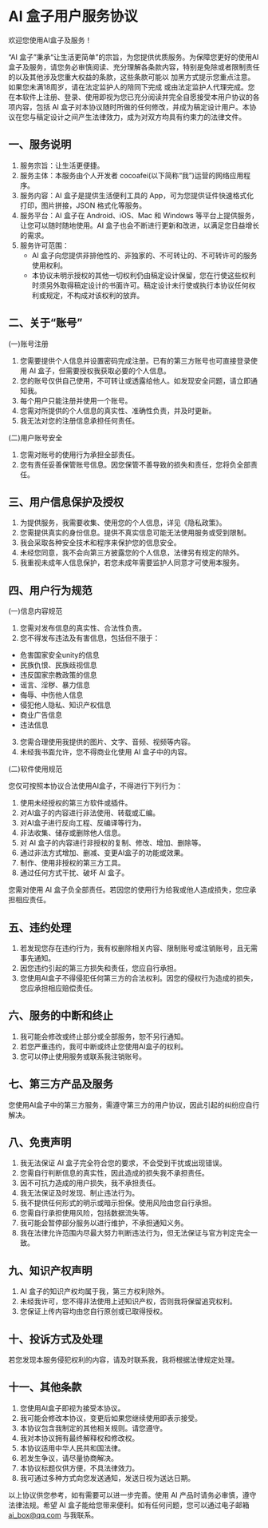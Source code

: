 # AI 盒子用户服务协议

欢迎您使用AI盒子及服务！

“AI 盒子”秉承“让生活更简单”的宗旨，为您提供优质服务。为保障您更好的使用AI盒子及服务，请您务必审慎阅读、充分理解各条款内容，特别是免除或者限制责任的以及其他涉及您重大权益的条款，这些条款可能以 加黑方式提示您重点注意。如果您未满18周岁，请在法定监护人的陪同下完成 或由法定监护人代理完成。您在本软件上注册、登录、使用即视为您已充分阅读并完全自愿接受本用户协议的各项内容，包括 AI 盒子对本协议随时所做的任何修改，并成为稿定设计用户。本协议在您与稿定设计之间产生法律效力，成为对双方均具有约束力的法律文件。

## 一、服务说明

1. 服务宗旨：让生活更便捷。 
2. 服务主体：本服务由个人开发者 cocoafei(以下简称“我”)运营的网络应用程序。 
3. 服务内容：AI 盒子是提供生活便利工具的 App，可为您提供证件快速格式化打印，图片拼接，JSON 格式化等服务。 
4. 服务平台：AI 盒子在 Android、iOS、Mac 和 Windows 等平台上提供服务，让您可以随时随地使用。AI 盒子也会不断进行更新和改进，以满足您日益增长的需求。
5. 服务许可范围：
   - AI 盒子向您提供非排他性的、非独家的、不可转让的、不可转许可的服务使用权利。
   - 本协议未明示授权的其他一切权利仍由稿定设计保留，您在行使这些权利时须另外取得稿定设计的书面许可。稿定设计未行使或执行本协议任何权利或规定，不构成对该权利的放弃。

## 二、关于“账号”

(一)账号注册

1. 您需要提供个人信息并设置密码完成注册。已有的第三方账号也可直接登录使用 AI 盒子，但需要授权我获取必要的个人信息。 
2. 您的账号仅供自己使用，不可转让或透露给他人。如发现安全问题，请立即通知我。
3. 每个用户只能注册并使用一个账号。
4. 您需对所提供的个人信息的真实性、准确性负责，并及时更新。 
5. 我无法对您的注册信息承担任何责任。

(二)用户账号安全

1. 您需对账号的使用行为承担全部责任。
2. 您有责任妥善保管账号信息。因您保管不善导致的损失和责任，您将负全部责任。

## 三、用户信息保护及授权

1. 为提供服务，我需要收集、使用您的个人信息，详见《隐私政策》。
2. 您需提供真实的身份信息。提供不真实信息可能无法使用服务或受到限制。
3. 我会采取各种安全技术和程序来保护您的信息安全。 
4. 未经您同意，我不会向第三方披露您的个人信息，法律另有规定的除外。
5. 我重视未成年人信息保护，若您未成年需要监护人同意才可使用本服务。

## 四、用户行为规范 

(一)信息内容规范

1. 您需对发布信息的真实性、合法性负责。
2. 您不得发布违法及有害信息，包括但不限于：
  - 危害国家安全unity的信息
  - 民族仇恨、民族歧视信息
  - 违反国家宗教政策的信息
  - 谣言、淫秽、暴力信息
  - 侮辱、中伤他人信息
  - 侵犯他人隐私、知识产权信息
  - 商业广告信息
  - 违法信息
3. 您需合理使用我提供的图片、文字、音频、视频等内容。
4. 未经我书面允许，您不得商业化使用 AI 盒子中的内容。

(二)软件使用规范 

您仅可按照本协议合法使用AI盒子，不得进行下列行为：

1. 使用未经授权的第三方软件或插件。 
2. 对AI盒子的内容进行非法使用、转载或汇编。
3. 对AI盒子进行反向工程、反编译等行为。
4. 非法收集、储存或删除他人信息。
5. 对 AI 盒子的内容进行非授权的复制、修改、增加、删除等。
6. 通过非法方式增加、删减、变更AI盒子的功能或效果。
7. 制作、使用非授权的第三方工具。
8. 通过任何方式干扰、破坏 AI 盒子。

您需对使用 AI 盒子负全部责任。若因您的使用行为给我或他人造成损失，您应承担相应责任。

## 五、违约处理

1. 若发现您存在违约行为，我有权删除相关内容、限制账号或注销账号，且无需事先通知。
2. 因您违约引起的第三方损失和责任，您应自行承担。
3. 您使用AI盒子不得侵犯任何第三方的合法权利。因您的侵权行为造成的损失，您应承担相应赔偿责任。

## 六、服务的中断和终止

1. 我可能会修改或终止部分或全部服务，恕不另行通知。
2. 若您严重违约，我可中断或终止您使用AI盒子的权利。
3. 您可以停止使用服务或联系我注销账号。

## 七、第三方产品及服务 

您使用AI盒子中的第三方服务，需遵守第三方的用户协议，因此引起的纠纷应自行解决。

## 八、免责声明

1. 我无法保证 AI 盒子完全符合您的要求，不会受到干扰或出现错误。
2. 您需自行判断信息的真实性，因此造成的损失我不承担责任。 
3. 因不可抗力造成的用户损失，我不承担责任。
4. 我无法保证及时发现、制止违法行为。
5. 我不提供任何形式的明示或暗示担保。使用风险由您自行承担。
6. 您需自行承担使用风险，包括数据流失等。
7. 我可能会暂停部分服务以进行维护，不承担通知义务。
8. 我在法律允许范围内尽最大努力判断违法行为，但无法保证与官方判定完全一致。

## 九、知识产权声明

1. AI 盒子的知识产权均属于我，第三方权利除外。
2. 未经我许可，您不得非法使用上述知识产权，否则我将保留追究权利。
3. 您保证上传内容均由您自行原创或已取得授权。

## 十、投诉方式及处理

若您发现本服务侵犯权利的内容，请及时联系我，我将根据法律规定处理。 

## 十一、其他条款

1. 您使用AI盒子即视为接受本协议。
2. 我可能会修改本协议，变更后如果您继续使用即表示接受。
3. 本协议包含我制定的其他相关规则。请您遵守。
4. 我对本协议拥有最终解释权和修改权。
5. 本协议适用中华人民共和国法律。
6. 若发生争议，请尽量协商解决。
7. 本协议标题仅供方便，不具法律效力。
8. 我可通过多种方式向您发送通知，发送日视为送达日期。

以上协议供您参考，如有需要可以进一步完善。使用 AI 产品时请务必审慎，遵守法律法规。希望 AI 盒子能给您带来便利。如有任何问题，您可以通过电子邮箱 ai_box@qq.com 与我联系。
